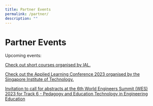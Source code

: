 ```yaml
---
title: Partner Events
permalink: /partner/
description: ""
---
```

# Partner Events

Upcoming events:

[Check out short courses organised by IAL.](https://www.ial.edu.sg/short-courses/)

         
[Check out the Applied Learning Conference 2023 organised by the Singapore Institute of Technology.](https://preview.mailerlite.com/x5y4b7z3g6)

[Invitation to call for abstracts at the 6th World Engineers Summit (WES) 2023  for Track 6 - Pedagogy and Education Technology in Engineering Education](https://www.wes-ies.org/registration-ies/submit-a-paper/)




